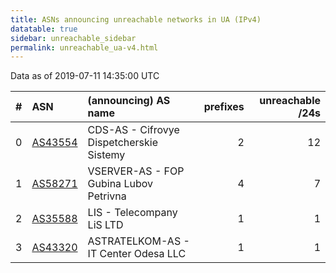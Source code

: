 ```yaml
---
title: ASNs announcing unreachable networks in UA (IPv4)
datatable: true
sidebar: unreachable_sidebar
permalink: unreachable_ua-v4.html
---
```


Data as of 2019-07-11 14:35:00 UTC


<div class="datatable-begin"></div>

|   # | ASN                                    | (announcing) AS name                     |   prefixes |   unreachable /24s |
|----:|:---------------------------------------|:-----------------------------------------|-----------:|-------------------:|
|   0 | [AS43554](unreachable_AS43554-v4.html) | CDS-AS - Cifrovye Dispetcherskie Sistemy |          2 |                 12 |
|   1 | [AS58271](unreachable_AS58271-v4.html) | VSERVER-AS - FOP Gubina Lubov Petrivna   |          4 |                  7 |
|   2 | [AS35588](unreachable_AS35588-v4.html) | LIS - Telecompany LiS LTD                |          1 |                  1 |
|   3 | [AS43320](unreachable_AS43320-v4.html) | ASTRATELKOM-AS - IT Center Odesa LLC     |          1 |                  1 |

<div class="datatable-end"></div>